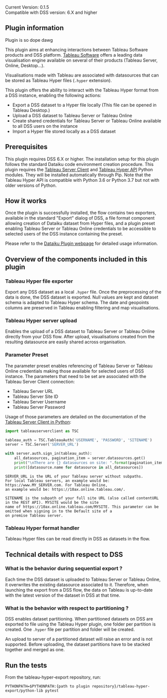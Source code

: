 Current Version: 0.1.5 <br>
Compatible with DSS version: 6.X and higher<br>

## Plugin information
Plugin is so dope dawg

This plugin aims at enhancing interactions between Tableau Software products and DSS platform. [Tableau Software](https://tableau.com) offers a leading data visualisation engine available on several of their products (Tableau Server, Online, Desktop...).

Visualisations made with Tableau are associated with datasources that can be stored as Tableau Hyper files (`.hyper` extension). 

This plugin offers the ability to interact with the Tableau Hyper format from a DSS instance, enabling the following actions:

* Export a DSS dataset to a Hyper file locally (This file can be opened in Tableau Desktop.)
* Upload a DSS dataset to Tableau Server or Tableau Online
* Create shared credentials for Tableau Server or Tableau Online available to all DSS users on the instance
* Import a Hyper file stored locally as a DSS dataset

## Prerequisites

This plugin requires DSS 6.X or higher. The installation setup for this plugin follows the standard Dataiku code environment creation procedure. This plugin requires the [Tableau Server Client](https://tableau.github.io/server-client-python/) and 
[Tableau Hyper API](https://help.tableau.com/current/api/hyper_api/en-us/index.html) Python modules. They will be installed automatically through Pip. Note that the Tableau Hyper API is compatible with Python 3.6 or Python 3.7 but not with older versions of Python.

## How it works  

Once the plugin is successfully installed, the flow contains two exporters, available in the standard "Export" dialog of DSS, a file format component allowing creation of Dataiku dataset from Hyper files, and a plugin preset enabling Tableau Server or Tableau Online credentials to be accessible to selected users of the DSS instance containing the preset.

Please refer to the [Dataiku Plugin webpage](https://www.dataiku.com/product/plugins/tableau-hyper-export) for detailed usage information.

## Overview of the components included in this plugin

### Tableau Hyper file exporter

Export any DSS dataset as a local `.hyper` file. Once the preprocessing of the data is done, the DSS dataset is exported. Null values are kept and dataset schema is adapted to Tableau Hyper schema. The date and geopoints columns are preserved in Tableau enabling filtering and map visualisations.

### Tableau Hyper server upload

Enables the upload of a DSS dataset to Tableau Server or Tableau Online directly from your DSS flow. After upload, visualisations created from the resulting datasource are easily shared across organisation.

### Parameter Preset

The parameter preset enables referencing of Tableau Server or Tableau Online credentials making those available for selected users of DSS instance. The parameters that need to be set are associated with the Tableau Server Client connection: 

* Tableau Server URL
* Tableau Server Site ID
* Tableau Server Username
* Tableau Server Password

Usage of those parameters are detailed on the documentation of the 
[Tableau Server Client in Python](https://tableau.github.io/server-client-python/docs/):

 
```python
import tableauserverclient as TSC

tableau_auth = TSC.TableauAuth('USERNAME', 'PASSWORD', 'SITENAME')
server = TSC.Server('SERVER_URL')

with server.auth.sign_in(tableau_auth):
    all_datasources, pagination_item = server.datasources.get()
    print("\nThere are {} datasources on site: ".format(pagination_item.total_available))
    print([datasource.name for datasource in all_datasources])
```

```text
SERVER_URL is the URL of your Tableau server without subpaths. 
For local Tableau servers, an example would be: https://www.MY_SERVER.com. For Tableau Online, 
an example would be: https://10ax.online.tableau.com/.

SITENAME is the subpath of your full site URL (also called contentURL in the REST API). MYSITE would be the site 
name of https://10ax.online.tableau.com/MYSITE. This parameter can be omitted when signing in to the Default site of a 
on premise Tableau server.

```

### Tableau Hyper format handler

Tableau Hyper files can be read directly in DSS as datasets in the flow. 

## Technical details with respect to DSS

### What is the behavior during sequential export ?

Each time the DSS dataset is uploaded to Tableau Server or Tableau Online, it overwrites the existing datasource associated to it. Therefore, when launching the export from a DSS flow, the data on Tableau is up-to-date with the latest version of the dataset in DSS at that time.

### What is the behavior with respect to partitioning ?

DSS enables dataset partitioning. When partitioned datasets on DSS are exported to file using the Tableau Hyper plugin, one folder per partition is created. One `.hyper` file per partition and folder will be created.

An upload to server of a partitioned dataset will raise an error and is not supported. Before uploading, the dataset partitions have to be stacked together and merged as one. 

## Run the tests

From the tableau-hyper-export repository, run:
```shell script
PYTHONPATH=$PYTHONPATH:{path to plugin repository}/tableau-hyper-export/python-lib pytest
```
